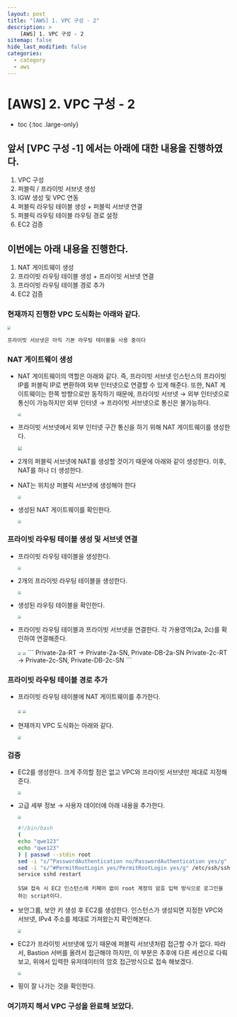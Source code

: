 ```yaml
---
layout: post
title: "[AWS] 1. VPC 구성 - 2"
description: >
    [AWS] 1. VPC 구성 - 2
sitemap: false
hide_last_modified: false
categories:
  - category
  - aws
---
```


# [AWS] 2. VPC 구성 - 2

* toc
{:toc .large-only}

## 앞서 [VPC 구성 -1] 에서는 아래에 대한 내용을 진행하였다.

1. VPC 구성
2. 퍼블릭 / 프라이빗 서브넷 생성
3. IGW 생성 및 VPC 연동
4. 퍼블릭 라우팅 테이블 생성 + 퍼블릭 서브넷 연결
5. 퍼블릭 라우팅 테이블 라우팅 경로 설정
6. EC2 검증

## 이번에는 아래 내용을 진행한다.

1. NAT 게이트웨이 생성
2. 프라이빗 라우팅 테이블 생성 + 프라이빗 서브넷 연결
3. 프라이빗 라우팅 테이블 경로 추가
4. EC2 검증

### 현재까지 진행한 VPC 도식화는 아래와 같다.

<img src="/../../assets/img/posts/aws-vpc-2/Untitled.png" style="zoom:45%;" /> 

```
프라이빗 서브넷은 아직 기본 라우팅 테이블을 사용 중이다
```
### NAT 게이트웨이 생성

- NAT 게이트웨이의 역할은 아래와 같다. 즉, 프라이빗 서브넷 인스턴스의 프라이빗 IP를 퍼블릭 IP로 변환하여 외부 인터넷으로 연결할 수 있게 해준다. 또한, NAT 게이트웨이는 한쪽 방향으로만 동작하기 때문에, 프라이빗 서브넷 → 외부 인터넷으로 통신이 가능하지만 외부 인터넷 → 프라이빗 서브넷으로 통신은 불가능하다.

    <img src="/../../assets/img/posts/aws-vpc-2/Untitled%201.png" style="zoom:45%;" /> 

- 프라이빗 서브넷에서 외부 인터넷 구간 통신을 하기 위해 NAT 게이트웨이를 생성한다.

    <img src="/../../assets/img/posts/aws-vpc-2/Untitled%202.png" style="zoom:55%;" /> 

- 2개의 퍼블릭 서브넷에 NAT를 생성할 것이기 때문에 아래와 같이 생성한다. 이후, NAT를 하나 더 생성한다.
- NAT는 위치상 퍼블릭 서브넷에 생성해야 한다

    <img src="/../../assets/img/posts/aws-vpc-2/Untitled%203.png" style="zoom:45%;" /> 

- 생성된 NAT 게이트웨이를 확인한다.

    <img src="/../../assets/img/posts/aws-vpc-2/Untitled%204.png" style="zoom:45%;" /> 

### 프라이빗 라우팅 테이블 생성 및 서브넷 연결

- 프라이빗 라우팅 테이블을 생성한다.

    <img src="/../../assets/img/posts/aws-vpc-2/Untitled%205.png" style="zoom:45%;" /> 

- 2개의 프라이빗 라우팅 테이블을 생성한다.

    <img src="/../../assets/img/posts/aws-vpc-2/Untitled%206.png" style="zoom:45%;" /> 

- 생성된 라우팅 테이블을 확인한다.

    <img src="/../../assets/img/posts/aws-vpc-2/Untitled%207.png" style="zoom:45%;" /> 

- 프라이빗 라우팅 테이블과 프라이빗 서브넷을 연결한다. 각 가용영역(2a, 2c)를 확인하여 연결해준다.

    <img src="/../../assets/img/posts/aws-vpc-2/Untitled%208.png" style="zoom:45%;" /> 

    <img src="/../../assets/img/posts/aws-vpc-2/Untitled%209.png" style="zoom:45%;" /> 
    ```
    Private-2a-RT → Private-2a-SN, Private-DB-2a-SN
    Private-2c-RT → Private-2c-SN, Private-DB-2c-SN
    ```  

### 프라이빗 라우팅 테이블 경로 추가

- 프라이빗 라우팅 테이블에 NAT 게이트웨이를 추가한다.

    <img src="/../../assets/img/posts/aws-vpc-2/Untitled%2010.png" style="zoom:45%;" /> 

    <img src="/../../assets/img/posts/aws-vpc-2/Untitled%2011.png" style="zoom:45%;" /> 

- 현재까지 VPC 도식화는 아래와 같다.

    <img src="/../../assets/img/posts/aws-vpc-2/Untitled%2012.png" style="zoom:45%;" /> 

### 검증

- EC2를 생성한다. 크게 주의할 점은 없고 VPC와 프라이빗 서브넷만 제대로 지정해 준다.

    <img src="/../../assets/img/posts/aws-vpc-2/Untitled%2013.png" style="zoom:45%;" /> 

- 고급 세부 정보 → 사용자 데이터에 아래 내용을 추가한다.

    <img src="/../../assets/img/posts/aws-vpc-2/Untitled%2014.png" style="zoom:45%;" /> 

    ```bash
    #!/bin/bash
    (
    echo "qwe123"
    echo "qwe123"
    ) | passwd --stdin root
    sed -i "s/^PasswordAuthentication no/PasswordAuthentication yes/g" /etc/ssh/sshd_config
    sed -i "s/^#PermitRootLogin yes/PermitRootLogin yes/g" /etc/ssh/sshd_config
    service sshd restart
    ```
    ```
    SSH 접속 시 EC2 인스턴스에 키페어 없이 root 계정의 암호 입력 방식으로 로그인을 하는 script이다.
    ```
- 보안그룹, 보안 키 생성 후 EC2를 생성한다. 인스턴스가 생성되면 지정한 VPC와 서브넷, IPv4 주소를 제대로 가져왔는지 확인해본다.

    <img src="/../../assets/img/posts/aws-vpc-2/Untitled%2015.png" style="zoom:45%;" /> 

- EC2가 프라이빗 서브넷에 있기 때문에 퍼블릭 서브넷처럼 접근할 수가 없다. 따라서, Bastion 서버를 올려서 접근해야 하지만, 이 부분은 추후에 다른 세션으로 다뤄보고, 위에서 입력한 유저데이터의 암호 접근방식으로 접속 해보겠다.

    <img src="/../../assets/img/posts/aws-vpc-2/Untitled%2016.png" style="zoom:45%;" /> 

- 핑이 잘 나가는 것을 확인한다.

### 여기까지 해서 VPC 구성을 완료해 보았다.
